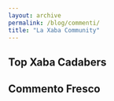 ```yaml
---
layout: archive
permalink: /blog/commenti/
title: "La Xaba Community"
---
```

<div id="topcommenters" class="dsq-widget-title">
<h2 class="dsq-widget-title">Top Xaba Cadabers</h2>
<script type="text/javascript" src="http://xabacadabra.disqus.com/top_commenters_widget.js?num_items=5&hide_mods=1&hide_avatars=0&avatar_size=128"></script></div>

<div id="recentcomments" class="dsq-widget">
<h2 class="dsq-widget-title">Commento Fresco</h2>
<script type="text/javascript" src="http://xabacadabra.disqus.com/recent_comments_widget.js?num_items=1&hide_avatars=0&avatar_size=32&excerpt_length=100"></script></div>
